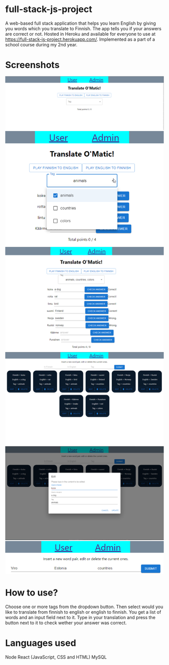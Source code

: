 # full-stack-js-project

A web-based full stack application that helps you learn English by giving you words which you translate to Finnish.
The app tells you if your answers are correct or not. Hosted in Heroku and available for everyone to use at https://full-stack-js-project.herokuapp.com/.
Implemented as a part of a school course during my 2nd year.

# Screenshots

![Screenshot](images/1.png)
![Screenshot](images/2.png)
![Screenshot](images/3.png)
![Screenshot](images/4.png)
![Screenshot](images/5.png)
![Screenshot](images/6.png)

# How to use?

Choose one or more tags from the dropdown button. Then select would you like to translate from finnish to english or english to finnish.
You get a list of words and an input field next to it. Type in your translation and press the button next to it to check wether your answer was correct.

# Languages used

Node
React (JavaScript, CSS and HTML)
MySQL
